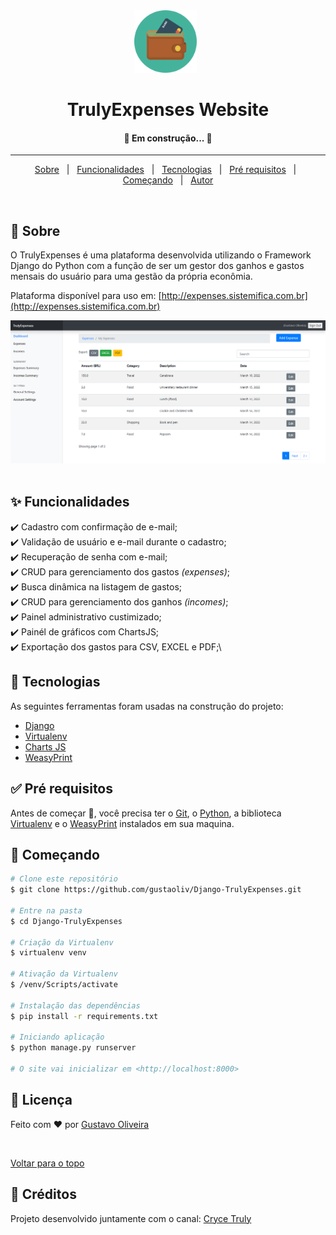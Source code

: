 <div align="center" id="top"> 
  <img src="expenseswebsite/expenseswebsite/static/img/favicon.png" alt="TrulyExpenses Website" width="100px"/>
  &#xa0;
  <!-- <a href="https://incomeexpensewebsite.netlify.com">Demo</a> -->
</div>

<h1 align="center">TrulyExpenses Website</h1>

<!-- Status -->

 <h4 align="center"> 
	🚧  Em construção...  🚧
</h4> 

<hr> 

<p align="center">
  <a href="#dart-sobre">Sobre</a> &#xa0; | &#xa0; 
  <a href="#sparkles-funcionalidades">Funcionalidades</a> &#xa0; | &#xa0;
  <a href="#rocket-tecnologias">Tecnologias</a> &#xa0; | &#xa0;
  <a href="#white_check_mark-pré-requisitos">Pré requisitos</a> &#xa0; | &#xa0;
  <a href="#checkered_flag-começando">Começando</a> &#xa0; | &#xa0;
  <a href="https://github.com/{{YOUR_GITHUB_USERNAME}}" target="_blank">Autor</a>
</p>

<br>

## :dart: Sobre ##

O TrulyExpenses é uma plataforma desenvolvida utilizando o Framework Django do Python com a função de ser um gestor dos ganhos e gastos mensais do usuário para uma gestão da própria econômia.

Plataforma disponível para uso em: [http://expenses.sistemifica.com.br](http://expenses.sistemifica.com.br)

<div align="center" id="top"> 
  <img src="expenseswebsite/expenseswebsite/static/img/plataform.png" alt="TrulyExpenses Website" />
  &#xa0;
</div>

## :sparkles: Funcionalidades ##

:heavy_check_mark: Cadastro com confirmação de e-mail;\
:heavy_check_mark: Validação de usuário e e-mail durante o cadastro;\
:heavy_check_mark: Recuperação de senha com e-mail;\
:heavy_check_mark: CRUD para gerenciamento dos gastos _(expenses)_;\
:heavy_check_mark: Busca dinâmica na listagem de gastos;\
:heavy_check_mark: CRUD para gerenciamento dos ganhos _(incomes)_;\
:heavy_check_mark: Painel administrativo custimizado;\
:heavy_check_mark: Painél de gráficos com ChartsJS;\
:heavy_check_mark: Exportação dos gastos para CSV, EXCEL e PDF;\


## :rocket: Tecnologias ##

As seguintes ferramentas foram usadas na construção do projeto:

- [Django](https://www.djangoproject.com/)
- [Virtualenv](https://virtualenv.pypa.io/en/latest/)
- [Charts JS](https://www.chartjs.org/)
- [WeasyPrint](https://weasyprint.org/)


## :white_check_mark: Pré requisitos ##

Antes de começar :checkered_flag:, você precisa ter o [Git](https://git-scm.com), o [Python](https://www.python.org/), a biblioteca  [Virtualenv](https://virtualenv.pypa.io/en/latest/) e o [WeasyPrint](https://weasyprint.org/) instalados em sua maquina.

## :checkered_flag: Começando ##

```bash
# Clone este repositório
$ git clone https://github.com/gustaoliv/Django-TrulyExpenses.git

# Entre na pasta
$ cd Django-TrulyExpenses

# Criação da Virtualenv
$ virtualenv venv

# Ativação da Virtualenv
$ /venv/Scripts/activate

# Instalação das dependências
$ pip install -r requirements.txt

# Iniciando aplicação
$ python manage.py runserver

# O site vai inicializar em <http://localhost:8000>
```

## :memo: Licença ##

Feito com :heart: por <a href="https://github.com/gustaoliv" target="_blank">Gustavo Oliveira</a>

&#xa0;

<a href="#top">Voltar para o topo</a>


## :memo: Créditos ##

Projeto desenvolvido juntamente com o canal: [Cryce Truly](https://www.youtube.com/c/CryceTruly)